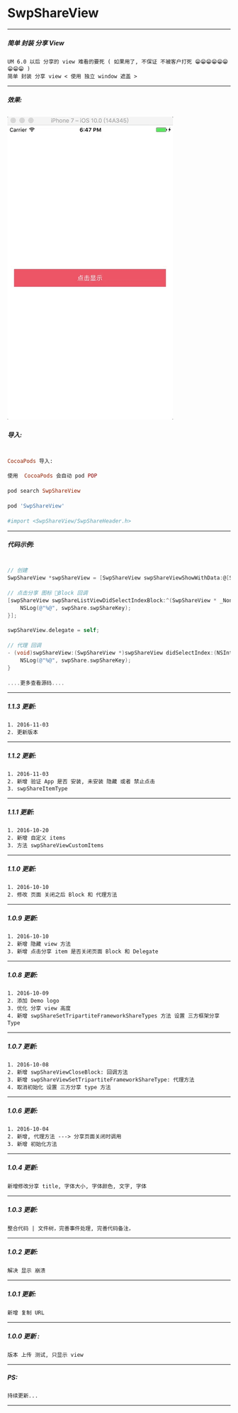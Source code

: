 # SwpShareView

---
##### 简单 封装 分享 View
```
UM 6.0 以后 分享的 view 难看的要死 ( 如果用了, 不保证 不被客户打死 😁😁😁😁😁😁😁😁😁 )
简单 封装 分享 view < 使用 独立 window 遮盖 >

```
---

##### 效果:
![(图片轮播效果)](https://raw.githubusercontent.com/swp-song/SwpShareView/master/Screenshot/SwpShareView.gif)
---

##### 导入:

```ruby

CocoaPods 导入:

使用  CocoaPods 会自动 pod POP

pod search SwpShareView

pod 'SwpShareView'

#import <SwpShareView/SwpShareHeader.h>

```
---

##### 代码示例:

```Objective-C

// 创建
SwpShareView *swpShareView = [SwpShareView swpShareViewShowWithData:@[SwpShareToQQ, SwpShareToQzone, SwpShareToTencent, SwpShareToWechatSession, SwpShareToWechatTimeline, SwpShareToSina, SwpShareToCopyURL]];

// 点击分享 图标 Block 回调
[swpShareView swpShareListViewDidSelectIndexBlock:^(SwpShareView * _Nonnull swpShareView, NSInteger didSelectIndex, SwpShareModel * _Nonnull swpShare) {
    NSLog(@"%@", swpShare.swpShareKey);
}];

swpShareView.delegate = self;

// 代理 回调
- (void)swpShareView:(SwpShareView *)swpShareView didSelectIndex:(NSInteger)index swpShare:(SwpShareModel *)swpShare {
    NSLog(@"%@", swpShare.swpShareKey);
}

....更多查看源码....

```

---

##### 1.1.3 更新:
```
1. 2016-11-03
2. 更新版本
```
---

##### 1.1.2 更新:
```
1. 2016-11-03
2. 新增 验证 App 是否 安装, 未安装 隐藏 或者 禁止点击
3. swpShareItemType
```
---


##### 1.1.1 更新:
```
1. 2016-10-20
2. 新增 自定义 items  
3. 方法 swpShareViewCustomItems
```
---


##### 1.1.0 更新:
```
1. 2016-10-10
2. 修改 页面 关闭之后 Block 和 代理方法
```
---

##### 1.0.9 更新:
```
1. 2016-10-10
2. 新增 隐藏 view 方法
3. 新增 点击分享 item 是否关闭页面 Block 和 Delegate
```
---
##### 1.0.8 更新:
```
1. 2016-10-09
2. 添加 Demo logo
3. 优化 分享 view 高度
4. 新增 swpShareSetTripartiteFrameworkShareTypes 方法 设置 三方框架分享 Type

```
---
##### 1.0.7 更新:
```
1. 2016-10-08
2. 新增 swpShareViewCloseBlock: 回调方法
3. 新增 swpShareViewSetTripartiteFrameworkShareType: 代理方法
4. 取消初始化 设置 三方分享 type 方法

```
---
##### 1.0.6 更新:
```
1. 2016-10-04
2. 新增, 代理方法 ---> 分享页面关闭时调用
3. 新增 初始化方法

```
---
##### 1.0.4 更新:
```
新增修改分享 title, 字体大小, 字体颜色, 文字, 字体

```
---

##### 1.0.3 更新:
```
整合代码 | 文件树，完善事件处理, 完善代码备注，
```
---
##### 1.0.2 更新:
```
解决 显示 崩溃
```
---

##### 1.0.1 更新:
```
新增 复制 URL
```
---

##### 1.0.0 更新 :
```
版本 上传 测试, 只显示 view
```
---

##### PS:
```
持续更新...
```
---
